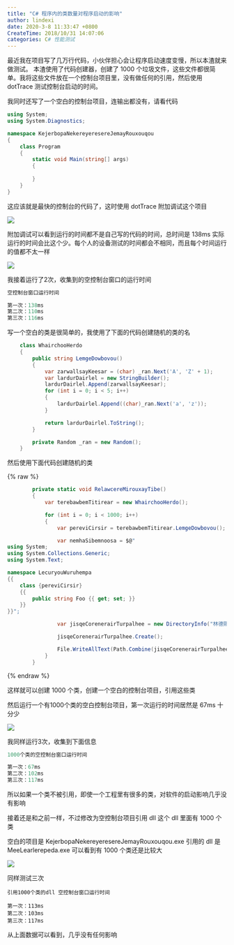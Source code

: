 ```yaml
---
title: "C# 程序内的类数量对程序启动的影响"
author: lindexi
date: 2020-3-8 11:33:47 +0800
CreateTime: 2018/10/31 14:07:06
categories: C# 性能测试
---
```


最近我在项目写了几万行代码，小伙伴担心会让程序启动速度变慢，所以本渣就来做测试。
本渣使用了代码创建器，创建了 1000 个垃圾文件，这些文件都很简单。我将这些文件放在一个控制台项目里，没有做任何的引用，然后使用 dotTrace 测试控制台启动的时间。

<!--more-->


<!-- CreateTime:2018/10/31 14:07:06 -->


<!-- 标签：C#，性能测试 -->

我同时还写了一个空白的控制台项目，连输出都没有，请看代码

```csharp
using System;
using System.Diagnostics;

namespace KejerbopaNekereyeresereJemayRouxouqou
{
    class Program
    {
        static void Main(string[] args)
        {
         
        }
    }
}
```

这应该就是最快的控制台的代码了，这时使用 dotTrace 附加调试这个项目

<!-- ![](image/C# 程序内的类数量对程序启动的影响/C# 程序内的类数量对程序启动的影响0.png) -->

![](http://image.acmx.xyz/lindexi%2F20181012962573)

附加调试可以看到运行的时间都不是自己写的代码的时间，总时间是 138ms 实际运行的时间会比这个少。每个人的设备测试的时间都会不相同，而且每个时间运行的值都不太一样

<!-- ![](image/C# 程序内的类数量对程序启动的影响/C# 程序内的类数量对程序启动的影响1.png) -->

![](http://image.acmx.xyz/lindexi%2F2018101291430892)

我接着运行了2次，收集到的空控制台窗口的运行时间

```csharp
空控制台窗口运行时间

第一次：138ms
第二次：110ms
第三次：116ms
```

写一个空白的类是很简单的，我使用了下面的代码创建随机的类的名

```csharp
    class WhairchooHerdo
    {
        public string LemgeDowbovou()
        {
            var zarwallsayKeesar = (char) _ran.Next('A', 'Z' + 1);
            var lardurDairlel = new StringBuilder();
            lardurDairlel.Append(zarwallsayKeesar);
            for (int i = 0; i < 5; i++)
            {
                lardurDairlel.Append((char)_ran.Next('a', 'z'));
            }

            return lardurDairlel.ToString();
        }

        private Random _ran = new Random();
    }
```

然后使用下面代码创建随机的类

{% raw %}

```csharp
        private static void RelawcereMirouxayTibe()
        {
            var terebawbemTitirear = new WhairchooHerdo();

            for (int i = 0; i < 1000; i++)
            {
                var pereviCirsir = terebawbemTitirear.LemgeDowbovou();

                var nemhaSibemnoosa = $@"
using System;
using System.Collections.Generic;
using System.Text;

namespace LecuryouWuruhempa
{{
    class {pereviCirsir}
    {{
        public string Foo {{ get; set; }}
    }}
}}";

                var jisqeCorenerairTurpalhee = new DirectoryInfo("林德熙临时文件");

                jisqeCorenerairTurpalhee.Create();

                File.WriteAllText(Path.Combine(jisqeCorenerairTurpalhee.FullName, pereviCirsir + ".cs"), nemhaSibemnoosa);
            }
        }

```

{% endraw %}

这样就可以创建 1000 个类，创建一个空白的控制台项目，引用这些类

然后运行一个有1000个类的空白控制台项目，第一次运行的时间居然是 67ms 十分少

<!-- ![](image/C# 程序内的类数量对程序启动的影响/C# 程序内的类数量对程序启动的影响2.png) -->

![](http://image.acmx.xyz/lindexi%2F2018101291718318)

我同样运行3次，收集到下面信息

```csharp
1000个类的空控制台窗口运行时间

第一次：67ms
第二次：102ms
第三次：117ms
```

所以如果一个类不被引用，即使一个工程里有很多的类，对软件的启动影响几乎没有影响

接着还是和之前一样，不过修改为空控制台项目引用 dll 这个 dll 里面有 1000 个类

空白的项目是 KejerbopaNekereyeresereJemayRouxouqou.exe 引用的 dll 是 MeeLearlerepeda.exe 可以看到有 1000 个类还是比较大

<!-- ![](image/C# 程序内的类数量对程序启动的影响/C# 程序内的类数量对程序启动的影响3.png) -->

![](http://image.acmx.xyz/lindexi%2F20181012103919886)

同样测试三次

```
引用1000个类的dll 空控制台窗口运行时间

第一次：113ms
第二次：103ms
第三次：117ms
```

从上面数据可以看到，几乎没有任何影响


